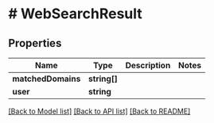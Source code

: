 # # WebSearchResult

## Properties

Name | Type | Description | Notes
------------ | ------------- | ------------- | -------------
**matchedDomains** | **string[]** |  |
**user** | **string** |  |

[[Back to Model list]](../../README.md#models) [[Back to API list]](../../README.md#endpoints) [[Back to README]](../../README.md)
